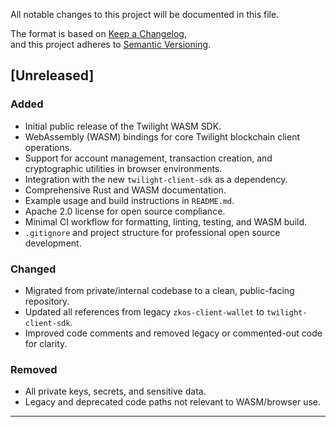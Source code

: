 All notable changes to this project will be documented in this file.

The format is based on [Keep a Changelog](https://keepachangelog.com/en/1.0.0/),  
and this project adheres to [Semantic Versioning](https://semver.org/spec/v2.0.0.html).

## [Unreleased]

### Added
- Initial public release of the Twilight WASM SDK.
- WebAssembly (WASM) bindings for core Twilight blockchain client operations.
- Support for account management, transaction creation, and cryptographic utilities in browser environments.
- Integration with the new `twilight-client-sdk` as a dependency.
- Comprehensive Rust and WASM documentation.
- Example usage and build instructions in `README.md`.
- Apache 2.0 license for open source compliance.
- Minimal CI workflow for formatting, linting, testing, and WASM build.
- `.gitignore` and project structure for professional open source development.

### Changed
- Migrated from private/internal codebase to a clean, public-facing repository.
- Updated all references from legacy `zkos-client-wallet` to `twilight-client-sdk`.
- Improved code comments and removed legacy or commented-out code for clarity.

### Removed
- All private keys, secrets, and sensitive data.
- Legacy and deprecated code paths not relevant to WASM/browser use.

---